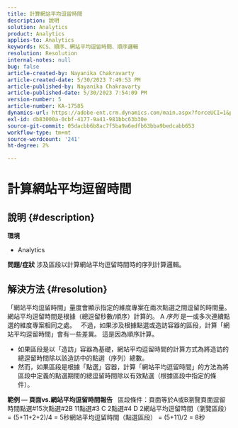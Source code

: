 ```yaml
---
title: 計算網站平均逗留時間
description: 說明
solution: Analytics
product: Analytics
applies-to: Analytics
keywords: KCS、順序、網站平均逗留時間、順序邏輯
resolution: Resolution
internal-notes: null
bug: false
article-created-by: Nayanika Chakravarty
article-created-date: 5/30/2023 7:49:53 PM
article-published-by: Nayanika Chakravarty
article-published-date: 5/30/2023 7:54:09 PM
version-number: 5
article-number: KA-17585
dynamics-url: https://adobe-ent.crm.dynamics.com/main.aspx?forceUCI=1&pagetype=entityrecord&etn=knowledgearticle&id=40545720-23ff-ed11-8f6e-6045bd006e5a
exl-id: db83000a-0cbf-4177-9a41-981bbc63b30e
source-git-commit: 05dacbb6b8ac7f5ba9a6edfb63bba9bedcabb653
workflow-type: tm+mt
source-wordcount: '241'
ht-degree: 2%

---
```


# 計算網站平均逗留時間

## 說明 {#description}

<b>環境</b>
- Analytics



<b>問題/症狀</b>
涉及區段以計算網站平均逗留時間時的序列計算邏輯。


## 解決方法 {#resolution}


「網站平均逗留時間」量度會顯示指定的維度專案在兩次點選之間逗留的時間量。 網站平均逗留時間是根據（總逗留秒數/順序）計算的。 A *序列* 是一或多次連續點選的維度專案相同之處。
 
不過，如果涉及根據點選或造訪容器的區段，計算「網站平均逗留時間」會有一些差異。 這是因為順序計算。

- 如果區段是以「造訪」容器為基礎，網站平均逗留時間的計算方式為將造訪的總逗留時間除以該造訪中的點選（序列）總數。
- 然而，如果區段是根據「點選」容器，計算「網站平均逗留時間」的方法為將區段中定義的點選期間的總逗留時間除以有效點選（根據區段中指定的條件）。


<b>範例 — 頁面vs.網站平均逗留時間報告</b>
 
區段條件：頁面等於A或B瀏覽頁面逗留時間點選#15次點選#2B 11點選#3 C 2點選#4 D 2網站平均逗留時間（瀏覽區段） = (5+11+2+2)/4 = 5秒網站平均逗留時間（點選區段） = (5+11)/2 = 8秒
